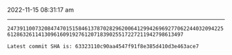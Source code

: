 2022-11-15 08:31:17 am

---

`2473911007320847470151584613787028296200641299426969277062244032094225612863261141309616091927612071839025517227211942798613497`

`Latest commit SHA is: 63323110c90aa4547f91f8e385d410d3e463ace7 `
